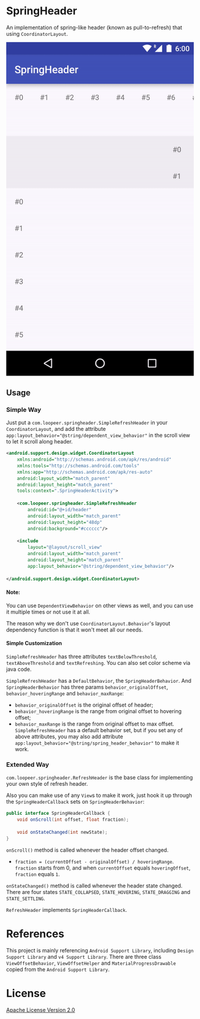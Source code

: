 SpringHeader
========

An implementation of spring-like header (known as pull-to-refresh) that using `CoordinatorLayout`.

![demo](art/demo.gif)

Usage
--------

### Simple Way

Just put a `com.loopeer.springheader.SimpleRefreshHeader` in your `CoordinatorLayout`,
and add the attribute `app:layout_behavior="@string/dependent_view_behavior"` in the scroll view to let it scroll along header.

```xml
<android.support.design.widget.CoordinatorLayout
    xmlns:android="http://schemas.android.com/apk/res/android"
    xmlns:tools="http://schemas.android.com/tools"
    xmlns:app="http://schemas.android.com/apk/res-auto"
    android:layout_width="match_parent"
    android:layout_height="match_parent"
    tools:context=".SpringHeaderActivity">

    <com.loopeer.springheader.SimpleRefreshHeader
        android:id="@+id/header"
        android:layout_width="match_parent"
        android:layout_height="48dp"
        android:background="#cccccc"/>

    <include
        layout="@layout/scroll_view"
        android:layout_width="match_parent"
        android:layout_height="match_parent"
        app:layout_behavior="@string/dependent_view_behavior"/>

</android.support.design.widget.CoordinatorLayout>
```

#### Note:

You can use `DependentViewBehavior` on other views as well, and you can use it multiple times or not use it at all.

The reason why we don't use `CoordinatorLayout.Behavior`'s layout dependency function is that it won't meet all our needs.

#### Simple Customization

`SimpleRefreshHeader` has three attributes `textBelowThreshold`, `textAboveThreshold` and `textRefreshing`.
You can also set color scheme via java code.

`SimpleRefreshHeader` has a `DefaultBehavior`, the `SpringHeaderBehavior`.
And `SpringHeaderBehavior` has three params `behavior_originalOffset`, `behavior_hoveringRange` and `behavior_maxRange`:
* `behavior_originalOffset` is the original offset of header;
* `behavior_hoveringRange` is the range from original offset to hovering offset;
* `behavior_maxRange` is the range from original offset to max offset.
`SimpleRefreshHeader` has a default behavior set, but if you set any of above attributes,
you may also add attribute `app:layout_behavior="@string/spring_header_behavior"` to make it work.

### Extended Way

`com.loopeer.springheader.RefreshHeader` is the base class for implementing your own style of refresh header.

Also you can make use of any `View`s to make it work,
just hook it up through the `SpringHeaderCallback` sets on `SpringHeaderBehavior`:

```java
public interface SpringHeaderCallback {
    void onScroll(int offset, float fraction);

    void onStateChanged(int newState);
}
```

`onScroll()` method is called whenever the header offset changed.
* `fraction = (currentOffset - originalOffset) / hoveringRange`.
`fraction` starts from 0, and when `currentOffset` equals `hoveringOffset`, `fraction` equals `1`.

`onStateChanged()` method is called whenever the header state changed.
There are four states `STATE_COLLAPSED`, `STATE_HOVERING`, `STATE_DRAGGING` and `STATE_SETTLING`.

`RefreshHeader` implements `SpringHeaderCallback`.

References
========

This project is mainly referencing `Android Support Library`,
including `Design Support Library` and `v4 Support Library`.
There are three class `ViewOffsetBehavior`, `ViewOffsetHelper` and `MaterialProgressDrawable`
copied from the `Android Support Library`.

License
========

[Apache License Version 2.0](LICENSE)
